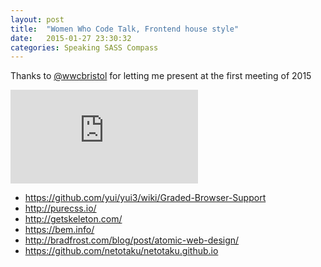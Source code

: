 ```yaml
---
layout: post
title:  "Women Who Code Talk, Frontend house style"
date:   2015-01-27 23:30:32
categories: Speaking SASS Compass
---
```



Thanks to <a href="http://twitter.com/wwcbristol">@wwcbristol</a> for letting me present at the first meeting of 2015

<div class="ratio">
<iframe src="https://docs.google.com/presentation/d/1plZvDw7iItwUopDqBc3jtQUVA39Iev4vND_L0b-qaZs/embed?start=false&loop=false&delayms=3000" frameborder="0" allowfullscreen="true" mozallowfullscreen="true" webkitallowfullscreen="true"></iframe>
</div>

<ul class="ellipsis">
<li><a href="https://github.com/yui/yui3/wiki/Graded-Browser-Support">https://github.com/yui/yui3/wiki/Graded-Browser-Support</a></li>
<li><a href="http://purecss.io/">http://purecss.io/</a></li>
<li><a href="http://getskeleton.com/">http://getskeleton.com/</a></li>
<li><a href="https://bem.info/">https://bem.info/</a></li>
<li><a href="http://bradfrost.com/blog/post/atomic-web-design/">http://bradfrost.com/blog/post/atomic-web-design/</a></li>
<li><a href="https://github.com/netotaku/netotaku.github.io">https://github.com/netotaku/netotaku.github.io</a></li>
</ul>
